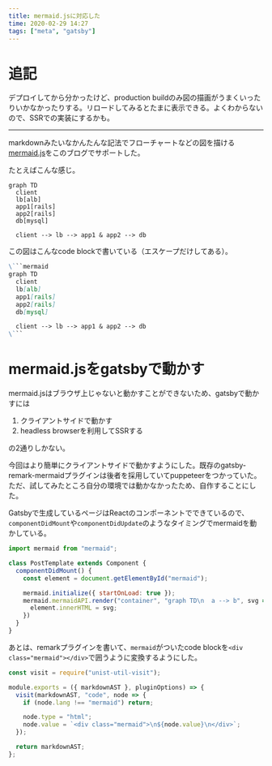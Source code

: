 ```yaml
---
title: mermaid.jsに対応した
time: 2020-02-29 14:27
tags: ["meta", "gatsby"]
---
```


# 追記
デプロイしてから分かったけど、production buildのみ図の描画がうまくいったりいかなかったりする。リロードしてみるとたまに表示できる。よくわからないので、SSRでの実装にするかも。

---

markdownみたいなかんたんな記法でフローチャートなどの図を描ける[mermaid.js](https://mermaid-js.github.io/mermaid/#/)をこのブログでサポートした。

たとえばこんな感じ。

```mermaid
graph TD
  client
  lb[alb]
  app1[rails]
  app2[rails]
  db[mysql]

  client --> lb --> app1 & app2 --> db
```

この図はこんなcode blockで書いている（エスケープだけしてある）。

```markdown
\```mermaid
graph TD
  client
  lb[alb]
  app1[rails]
  app2[rails]
  db[mysql]

  client --> lb --> app1 & app2 --> db
\```
```

# mermaid.jsをgatsbyで動かす
mermaid.jsはブラウザ上じゃないと動かすことができないため、gatsbyで動かすには

1. クライアントサイドで動かす
1. headless browserを利用してSSRする

の2通りしかない。

今回はより簡単にクライアントサイドで動かすようにした。既存のgatsby-remark-mermaidプラグインは後者を採用していてpuppeteerをつかっていた。ただ、試してみたところ自分の環境では動かなかったため、自作することにした。

Gatsbyで生成しているページはReactのコンポーネントでできているので、`componentDidMount`や`componentDidUpdate`のようなタイミングでmermaidを動かしている。

```js
import mermaid from "mermaid";

class PostTemplate extends Component {
  componentDidMount() {
    const element = document.getElementById("mermaid");

    mermaid.initialize({ startOnLoad: true });
    mermaid.mermaidAPI.render("container", "graph TD\n  a --> b", svg => {
      element.innerHTML = svg;
    })
  }
}
```

あとは、remarkプラグインを書いて、`mermaid`がついたcode blockを`<div class="mermaid"></div>`で囲うように変換するようにした。

```js
const visit = require("unist-util-visit");

module.exports = ({ markdownAST }, pluginOptions) => {
  visit(markdownAST, "code", node => {
    if (node.lang !== "mermaid") return;

    node.type = "html";
    node.value = `<div class="mermaid">\n${node.value}\n</div>`;
  });

  return markdownAST;
};
```
